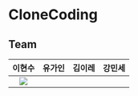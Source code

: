 # CloneCoding

## Team
|이현수|유가인|김이레|강민세|
|:---:|:---:|:---:|:---:|
|![](https://avatars.githubusercontent.com/u/76948939?s=400&u=4249bfba0766c966580e94abf749ccb1a30ae4e4&v=4)|
